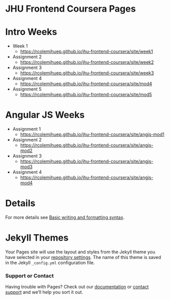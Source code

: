 # JHU Frontend Coursera Pages

# Intro Weeks
* Week 1 
    * https://rcolemjhuep.github.io/jhu-frontend-coursera/site/week1
* Assignment 2
    * https://rcolemjhuep.github.io/jhu-frontend-coursera/site/week2
* Assignment 3
    * https://rcolemjhuep.github.io/jhu-frontend-coursera/site/week3
* Assignment 4
    * https://rcolemjhuep.github.io/jhu-frontend-coursera/site/mod4
* Assignment 5
    * https://rcolemjhuep.github.io/jhu-frontend-coursera/site/mod5

# Angular JS Weeks
* Assignment 1
    * https://rcolemjhuep.github.io/jhu-frontend-coursera/site/angjs-mod1
* Assignment 2 
    * https://rcolemjhuep.github.io/jhu-frontend-coursera/site/angjs-mod2
* Assignment 3 
    * https://rcolemjhuep.github.io/jhu-frontend-coursera/site/angjs-mod3
* Assignment 4
    * https://rcolemjhuep.github.io/jhu-frontend-coursera/site/angjs-mod4

 
 
    
# Details
For more details see [Basic writing and formatting syntax](https://docs.github.com/en/github/writing-on-github/getting-started-with-writing-and-formatting-on-github/basic-writing-and-formatting-syntax).

# Jekyll Themes

Your Pages site will use the layout and styles from the Jekyll theme you have selected in your [repository settings](https://github.com/rcolemjhuep/coursera-test/settings/pages). The name of this theme is saved in the Jekyll `_config.yml` configuration file.

### Support or Contact

Having trouble with Pages? Check out our [documentation](https://docs.github.com/categories/github-pages-basics/) or [contact support](https://support.github.com/contact) and we’ll help you sort it out.
